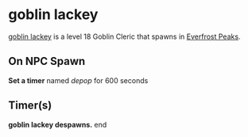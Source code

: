 # goblin lackey



[goblin lackey](/npc/30004) is a level 18 Goblin Cleric that spawns in [Everfrost Peaks](/zone/30).



## On NPC Spawn

**Set a timer** named *depop* for 600 seconds


## Timer(s)

**goblin lackey despawns.**
end